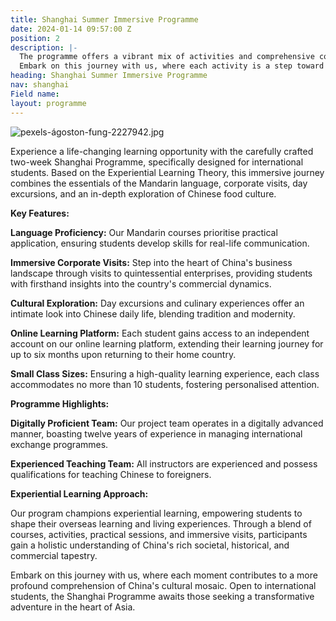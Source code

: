 ```yaml
---
title: Shanghai Summer Immersive Programme
date: 2024-01-14 09:57:00 Z
position: 2
description: |-
  The programme offers a vibrant mix of activities and comprehensive course designs, providing students with a profound understanding of Chinese culture. Beyond kindling interest, it establishes a robust foundation for their academic and career journey.
  Embark on this journey with us, where each activity is a step toward a more profound comprehension of China's rich societal, historical, and commercial tapestry
heading: Shanghai Summer Immersive Programme
nav: shanghai
Field name: 
layout: programme
---
```


![pexels-ágoston-fung-2227942.jpg](/uploads/pexels-%C3%A1goston-fung-2227942.jpg)

Experience a life-changing learning opportunity with the carefully crafted two-week Shanghai Programme, specifically designed for international students. Based on the Experiential Learning Theory, this immersive journey combines the essentials of the Mandarin language, corporate visits, day excursions, and an in-depth exploration of Chinese food culture.

**Key Features:**

**Language Proficiency:** Our Mandarin courses prioritise practical application, ensuring students develop skills for real-life communication.

**Immersive Corporate Visits:** Step into the heart of China's business landscape through visits to quintessential enterprises, providing students with firsthand insights into the country's commercial dynamics.

**Cultural Exploration:** Day excursions and culinary experiences offer an intimate look into Chinese daily life, blending tradition and modernity.

**Online Learning Platform:** Each student gains access to an independent account on our online learning platform, extending their learning journey for up to six months upon returning to their home country.

**Small Class Sizes:** Ensuring a high-quality learning experience, each class accommodates no more than 10 students, fostering personalised attention.

**Programme Highlights:**

**Digitally Proficient Team:** Our project team operates in a digitally advanced manner, boasting twelve years of experience in managing international exchange programmes.

**Experienced Teaching Team:** All instructors are experienced and possess qualifications for teaching Chinese to foreigners.

**Experiential Learning Approach:**

Our program champions experiential learning, empowering students to shape their overseas learning and living experiences. Through a blend of courses, activities, practical sessions, and immersive visits, participants gain a holistic understanding of China's rich societal, historical, and commercial tapestry.

Embark on this journey with us, where each moment contributes to a more profound comprehension of China's cultural mosaic. Open to international students, the Shanghai Programme awaits those seeking a transformative adventure in the heart of Asia.